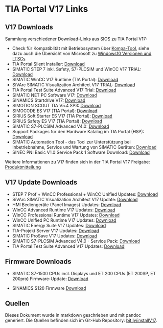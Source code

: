 # TIA Portal V17 Links
## V17 Downloads

Sammlung verschiedener Download-Links aus SIOS zu TIA Portal V17:

- Check für Kompatiblität mit Betriebssystem über [Kompa-Tool](https://support.industry.siemens.com/kompatool/pages/main/index.jsf), siehe dazu auch die Übersicht von Microsoft zu [Windows10 Versionen und LTSCs](https://docs.microsoft.com/de-de/windows/whats-new/ltsc/)
- TIA Portal Silent Installer: [Download](https://support.industry.siemens.com/cs/ww/de/view/109477685)
- SIMATIC STEP 7 inkl. Safety, S7-PLCSIM und WinCC V17 TRIAL: [Download](
https://support.industry.siemens.com/cs/de/de/view/109784440)
- SIMATIC WinCC V17 Runtime (TIA Portal): [Download](
https://support.industry.siemens.com/cs/de/de/view/109793105)
- SiVArc SIMATIC Visualization Architect V17 TRIAL: [Download](
https://support.industry.siemens.com/cs/de/de/view/109792355)
- TIA Portal Test Suite Advanced V17 Trial: [Download](
https://support.industry.siemens.com/cs/de/de/view/109793099)
- SIMATIC NET PC Software V17: [Download](
https://support.industry.siemens.com/cs/de/de/view/109798403)
- SINAMICS Startdrive V17: [Download](
https://support.industry.siemens.com/cs/de/de/view/109794362)
- SIMOTION SCOUT TIA V5.4 SP3: [Download](https://support.industry.siemens.com/cs/de/de/view/109801441)
- SIMOCODE ES V17 (TIA Portal): [Download](https://support.industry.siemens.com/cs/de/de/view/109793078)
- SIRIUS Soft Starter ES V17 (TIA Portal): [Download](https://support.industry.siemens.com/cs/de/de/view/109793076)
- SIRIUS Safety ES V17 (TIA Portal): [Download](https://support.industry.siemens.com/cs/de/de/view/109793090)
- SIMATIC S7-PLCSIM Advanced V4.0: [Download](
https://support.industry.siemens.com/cs/de/de/view/109795016)
- Support Packages für den Hardware Katalog im TIA Portal (HSP): [Download](
https://support.industry.siemens.com/cs/de/de/view/72341852)
- SIMATIC Automation Tool - das Tool zur Unterstützung bei Inbetriebnahme, Service und Wartung von SIMATIC Geräten:  [Download](https://support.industry.siemens.com/cs/ww/de/view/98161300)
- SINEC PNI Basic V1.0 Service Pack 1 Software Download: [Download](https://support.industry.siemens.com/cs/ww/de/view/109776941)

Weitere Informationen zu V17 finden sich in der TIA Portal V17 Freigabe: [Produktmitteilung](https://support.industry.siemens.com/cs/de/de/view/109784438)

## V17 Update Downloads

- STEP 7 Prof + WinCC Professional + WinCC Unified Updates: [Download](https://support.industry.siemens.com/cs/ww/de/view/109784441)
- SiVArc SIMATIC Visualization Architect V17 Update: [Download](https://support.industry.siemens.com/cs/de/de/view/109792356)
- HMI Bediengeräte (Panel Images) Updates: [Download](https://support.industry.siemens.com/cs/ww/de/view/109746530)
- WinCC Advanced Runtime V17 Updates: [Download](https://support.industry.siemens.com/cs/ww/de/view/109800912)
- WinCC Professional Runtime V17 Updates: [Download](https://support.industry.siemens.com/cs/ww/de/view/109800913)
- WinCC Unified PC Runtime V17 Updates: [Download](https://support.industry.siemens.com/cs/ww/de/view/109792166)
- SIMATIC Energy Suite V17 Updates: [Download](https://support.industry.siemens.com/cs/ww/de/view/109792371)
- TIA-Projekt Server V17 Updates: [Download](https://support.industry.siemens.com/cs/ww/de/view/109800915) 
- SIMATIC ProSave V17 Updates: [Download](https://support.industry.siemens.com/cs/ww/de/view/10347815) 
- SIMATIC S7-PLCSIM Advanced V4.0 - Service Pack: [Download](https://support.industry.siemens.com/cs/ww/en/view/109805271)
- TIA Portal Test Suite Advanced V17 Updates: [Download](https://support.industry.siemens.com/cs/ww/en/view/109793100)

## Firmware Downloads
- SIMATIC S7-1500 CPUs incl. Displays und ET 200 CPUs (ET 200SP, ET 200pro) Firmware-Update: [Download](
https://support.industry.siemens.com/cs/de/de/view/109478459)

- SINAMICS S120 Firmware [Download](https://support.industry.siemens.com/cs/ww/de/view/109780844)

## Quellen
Dieses Dokument wurde in markdown geschrieben und mit pandoc generiert. Die Quellen befinden sich im Git-Hub Repository: [bit.ly/installV17](https://bit.ly/installV17).
